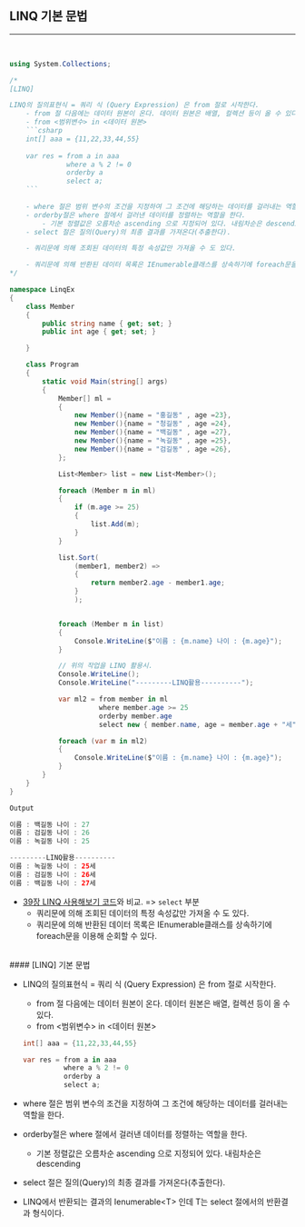 ## LINQ 기본 문법
-----

<br />

```csharp
using System.Collections;

/*
[LINQ]

LINQ의 질의표현식 = 쿼리 식 (Query Expression) 은 from 절로 시작한다.
    - from 절 다음에는 데이터 원본이 온다. 데이터 원본은 배열, 컬렉션 등이 올 수 있다.
    - from <범위변수> in <데이터 원본> 
    ```csharp
    int[] aaa = {11,22,33,44,55}
    
    var res = from a in aaa
              where a % 2 != 0
              orderby a 
              select a;
    ```
    
    - where 절은 범위 변수의 조건을 지정하여 그 조건에 해당하는 데이터를 걸러내는 역할을 한다.
    - orderby절은 where 절에서 걸러낸 데이터를 정렬하는 역할을 한다.
        - 기본 정렬값은 오름차순 ascending 으로 지정되어 있다. 내림차순은 descending
    - select 절은 질의(Query)의 최종 결과를 가져온다(추출한다).

    - 쿼리문에 의해 조회된 데이터의 특정 속성값만 가져올 수 도 있다.

    - 쿼리문에 의해 반환된 데이터 목록은 IEnumerable클래스를 상속하기에 foreach문을 이용해 순회할 수 있다.
*/

namespace LinqEx
{
    class Member
    {
        public string name { get; set; }
        public int age { get; set; }

    }

    class Program
    {
        static void Main(string[] args)
        {
            Member[] ml =
            {
                new Member(){name = "홍길동" , age =23},
                new Member(){name = "청길동" , age =24},
                new Member(){name = "백길동" , age =27},
                new Member(){name = "녹길동" , age =25},
                new Member(){name = "검길동" , age =26},
            };

            List<Member> list = new List<Member>();

            foreach (Member m in ml)
            {
                if (m.age >= 25)
                {
                    list.Add(m);
                }
            }

            list.Sort(
                (member1, member2) =>
                {
                    return member2.age - member1.age;
                }
                );


            foreach (Member m in list)
            {
                Console.WriteLine($"이름 : {m.name} 나이 : {m.age}");
            }

            // 위의 작업을 LINQ 활용시.
            Console.WriteLine();
            Console.WriteLine("---------LINQ활용----------");

            var ml2 = from member in ml
                      where member.age >= 25
                      orderby member.age
                      select new { member.name, age = member.age + "세" };

            foreach (var m in ml2)
            {
                Console.WriteLine($"이름 : {m.name} 나이 : {m.age}");
            }
        }
    }
}
```
```java
Output

이름 : 백길동 나이 : 27
이름 : 검길동 나이 : 26
이름 : 녹길동 나이 : 25

---------LINQ활용----------
이름 : 녹길동 나이 : 25세
이름 : 검길동 나이 : 26세
이름 : 백길동 나이 : 27세
```

- [39장 LINQ 사용해보기 코드](https://github.com/Dudu-Kim/Learning_Note/blob/main/Programming%20Language/C%23/39.%20LINQ%20%EC%82%AC%EC%9A%A9%ED%95%B4%EB%B3%B4%EA%B8%B0.md)와 비교. => `select` 부분
   - 쿼리문에 의해 조회된 데이터의 특정 속성값만 가져올 수 도 있다.
   - 쿼리문에 의해 반환된 데이터 목록은 IEnumerable클래스를 상속하기에 foreach문을 이용해 순회할 수 있다.


<br />
#### [LINQ] 기본 문법

- LINQ의 질의표현식 = 쿼리 식 (Query Expression) 은 from 절로 시작한다.
    - from 절 다음에는 데이터 원본이 온다. 데이터 원본은 배열, 컬렉션 등이 올 수 있다.
    - from <범위변수> in <데이터 원본> 
    
    ```csharp
    int[] aaa = {11,22,33,44,55}
    
    var res = from a in aaa
              where a % 2 != 0
              orderby a 
              select a;
    ```
    
 - where 절은 범위 변수의 조건을 지정하여 그 조건에 해당하는 데이터를 걸러내는 역할을 한다.
 - orderby절은 where 절에서 걸러낸 데이터를 정렬하는 역할을 한다.
     - 기본 정렬값은 오름차순 ascending 으로 지정되어 있다. 내림차순은 descending
 - select 절은 질의(Query)의 최종 결과를 가져온다(추출한다).
 - LINQ에서 반환되는 결과의 Ienumerable\<T> 인데 T는 select 절에서의 반환결과 형식이다.
